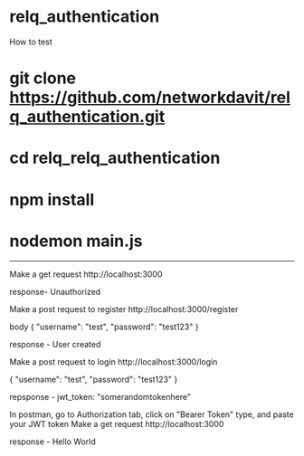 # relq_authentication

How to test

# git clone https://github.com/networkdavit/relq_authentication.git
# cd relq_relq_authentication
# npm install
# nodemon main.js


--------------------------

Make a get request 
http://localhost:3000

response- Unauthorized

Make a post request to register
http://localhost:3000/register

body
{
    "username": "test", 
    "password": "test123"
}

response - User created

Make a post request to login
http://localhost:3000/login

{
    "username": "test", 
    "password": "test123"
}

repsponse - jwt_token: "somerandomtokenhere"

In postman, go to Authorization tab, click on "Bearer Token" type, and paste your JWT token
Make a get request 
http://localhost:3000

response - Hello World


